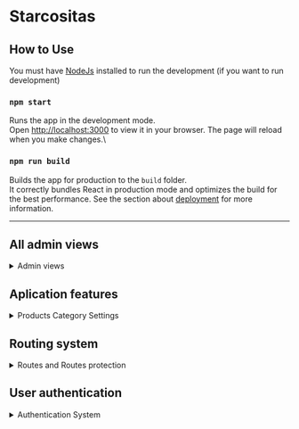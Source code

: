 # Starcositas

## How to Use
You must have [NodeJs](https://nodejs.org/en) installed to run the development (if you want to run development)
### `npm start`
Runs the app in the development mode.\
Open [http://localhost:3000](http://localhost:3000) to view it in your browser.
The page will reload when you make changes.\

### `npm run build`
Builds the app for production to the `build` folder.\
It correctly bundles React in production mode and optimizes the build for the best performance.
See the section about [deployment](https://facebook.github.io/create-react-app/docs/deployment) for more information.

---
## All admin views
<details> 
<summary> Admin views</summary>

### Users list
![User list](https://awo.jpruezkiez.com/sc7zDq.png)

### Specific user profile

![User Profile via admin view](https://awo.jpruezkiez.com/618dNU.png)
**Note: user personal profile resembles the image above**

 ### Admin orders view

![Orders View](https://awo.jpruezkiez.com/qOKhzn.png)

</details>

## Aplication features

<details> 
<summary> Products Category Settings</summary>

### Category settings

You may add as many categories as you need via the **Navbar** component, this will trigger the category set State as defined in the **Context.js** file.

![Navbar  with 1 category](https://awo.jpruezkiez.com/Uf7Wt6.png)

***You may adjust the filtering criteria for the products in the context file:***
![contextfilter](https://awo.jpruezkiez.com/M1zGuL.png)

</details>



## Routing system

<details><summary>Routes and Routes protection </summary>

Routes or Routing system was created with [react-router-dom](https://reactrouter.com/en/main)
Most routes are self declared and open a single component, however there are some routes that require the use of Params to define or set the state to a certain value, review the `App.js` file to obtain the neccesary information.

![Preview](https://awo.jpruezkiez.com/BWwU5F.png)

Condition for accesing each route can be changed or enforce in the `Routes.js` file as shown below:
![Route Protection system](https://awo.jpruezkiez.com/vYJErH.png)


</details>

## User authentication
<details>  <summary>Authentication System</summary> 

**Starcositas**  has its own user control system. by loading an user list into the global context provider, it's possible to identify an user by username and password.

NOTE: account creation has been disabled as the backend API was removed from the project to be used in a different one, still the user login continues, feed by JSON data, you may review said data in the `DATA` folder.
**Login form:**

![Login](https://awo.jpruezkiez.com/BAuF87.png)

**Register Form:**
  ![register format ](https://awo.jpruezkiez.com/HqoXIo.png)
 
</details>